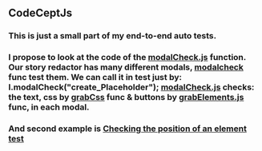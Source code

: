 ## CodeCeptJs

### This is just a small part of my end-to-end auto tests. 
### I propose to look at the code of the [modalCheck.js](https://github.com/Mybono/CodeCeptJs/blob/main/modalCheck.js) function. Our story redactor has many different  modals, [modalcheck](https://github.com/Mybono/CodeCeptJs/blob/main/modalCheck.js) func test them. We can call it in test just by: I.modalCheck("create_Placeholder"); [modalCheck.js](https://github.com/Mybono/CodeCeptJs/blob/main/modalCheck.js) checks: the text, css by [grabCss](https://github.com/Mybono/CodeCeptJs/blob/main/grabCss.js) func & buttons by [grabElements.js](https://github.com/Mybono/CodeCeptJs/blob/main/grabElements.js) func, in each modal.

### And second example is [Checking the position of an element test](https://github.com/Mybono/CodeCeptJs/blob/main/checkPos.js)
